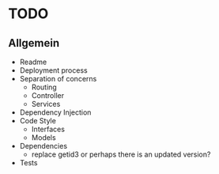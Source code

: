 # TODO

## Allgemein

* Readme
* Deployment process
* Separation of concerns
    * Routing
    * Controller
    * Services
* Dependency Injection
* Code Style
    * Interfaces
    * Models 
* Dependencies
    * replace getid3 or perhaps there is an updated version?
* Tests
